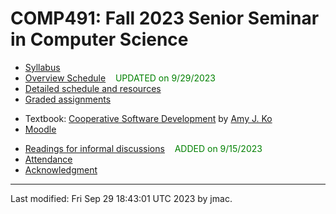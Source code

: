 # COMP491: Fall 2023 Senior Seminar in Computer Science

<!-- ![Senior seminar tea party 2023](images/sensem-teaparty-2023-lowres.jpg) -->
<!-- [high-resolution version](images/sensem-teaparty-2023.jpg) -->


* [Syllabus](syllabus-8-22-2023.docx)
* [Overview Schedule](comp491-schedule-9-27-2023.xlsx)  &nbsp;&nbsp;&nbsp;<font color="green">UPDATED on 9/29/2023</font>
* [Detailed schedule and resources](resources)
* [Graded assignments](hw)
<!-- * [Readings](readings.md) -->
* Textbook: [Cooperative Software Development](https://faculty.washington.edu/ajko/books/cooperative-software-development/) by [Amy J. Ko](https://faculty.washington.edu/ajko/)
* [Moodle](https://lms.dickinson.edu/course/view.php?id=53910)
<!-- * [WiD repos](wid-repos.md) -->
* [Readings for informal discussions](readings.md) &nbsp;&nbsp;&nbsp;<font color="green">ADDED on 9/15/2023</font>
* [Attendance](attendance.md)
* [Acknowledgment](acknowledgment.md)





----
Last modified: Fri Sep 29 18:43:01 UTC 2023 by jmac.
